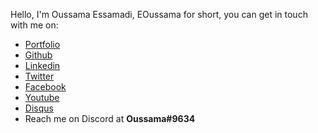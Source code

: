 Hello, I'm Oussama Essamadi, EOussama for short, you can get in touch with me on:
* [Portfolio](https://eoussama.github.io/)
* [Github](https://github.com/EOussama)
* [Linkedin](https://www.linkedin.com/in/oussama-essamadi-a59326155/)
* [Twitter](https://twitter.com/OussamaEssamadi)
* [Facebook](https://www.facebook.com/oussama.essamadi)
* [Youtube](https://www.youtube.com/channel/UCw2ptm5qXBr61Jn8QingQFQ)
* [Disqus](https://disqus.com/by/oussamaessamadi/)
* Reach me on Discord at **Oussama#9634**
